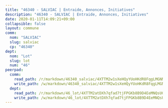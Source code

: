```yaml
---
title: "46340 - SALVIAC | Entraide, Annonces, Initiatives"
description: "46340 - SALVIAC | Entraide, Annonces, Initiatives"
date: 2020-01-11T14:09:21+09:00
collapsible: false
layout: commune
comm:
  nom: "SALVIAC"
  slug: salviac
  cp: "46340"
dept:
  nom: "Lot"
  slug: lot
  num: "46"
peerpad:
  comm:
    read_path: /r/markdown/46340_salviac/4XTTM2w1sXeHQyYUoHKdR8FqgLMGNNvy8VbPAhpQhcaQog1Vc
    write_path: /w/markdown/46340_salviac/4XTTM2w1sXeHQyYUoHKdR8FqgLMGNNvy8VbPAhpQhcaQog1Vc-K3TgV2usevRvdMxdbZ16wqCqqFwCdoAqt9gqxbffEjvJWT8nB8BJJasozYm7UJTco9cmS1mFGyeAG5ALfCGnndibsTnMB9Qca4jVKLo2FtRS1hwnFHhuCxdxmnzgqfdnHWcdFtDY
  dept:
    read_path: /r/markdown/46_lot/4XTTM2atDXh7qfad7tjFPGKb8B9D4EeMNQsUG7H6r5PvcsmQY
    write_path: /w/markdown/46_lot/4XTTM2atDXh7qfad7tjFPGKb8B9D4EeMNQsUG7H6r5PvcsmQY-K3TgUvJaCyZvzJ7KFBouD3E9Db8SxVd6F9MJ4VM5wtYfGyhK8U9f2jgCEG1ZP5QbGj9NK2WPVZdPjtw9bJHLE1PoGwVsSft8aSDsZrWh6CwkugjgRfbWWHf5TabrG7vmtM7v9WUc
---
```


